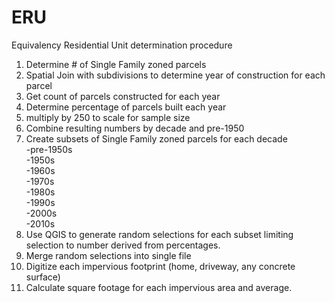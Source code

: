# ERU

Equivalency Residential Unit determination procedure

1.  Determine # of Single Family zoned parcels  
2.  Spatial Join with subdivisions to determine year of construction for each parcel  
3.  Get count of parcels constructed for each year  
4.  Determine percentage of parcels built each year  
5.  multiply by 250 to scale for sample size  
6.  Combine resulting numbers by decade and pre-1950  
7.  Create subsets of Single Family zoned parcels for each decade  
  -pre-1950s  
  -1950s  
  -1960s  
  -1970s  
  -1980s  
  -1990s  
  -2000s  
  -2010s  
8.  Use QGIS to generate random selections for each subset limiting selection to number derived from percentages.  
9.  Merge random selections into single file  
10.  Digitize each impervious footprint (home, driveway, any concrete surface)  
11.  Calculate square footage for each impervious area and average.
